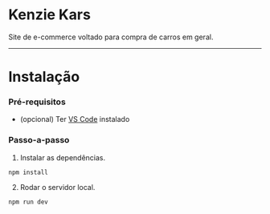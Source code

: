 # Kenzie Kars

Site de e-commerce voltado para compra de carros em geral.

---

# Instalação

### Pré-requisitos

- (opcional) Ter [VS Code](https://code.visualstudio.com/download) instalado

### Passo-a-passo

1. Instalar as dependências.

```
npm install
```

2. Rodar o servidor local.

```
npm run dev
```
